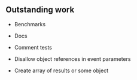 ## Outstanding work

- Benchmarks

- Docs

- Comment tests

- Disallow object references in event parameters

- Create array of results or some object
